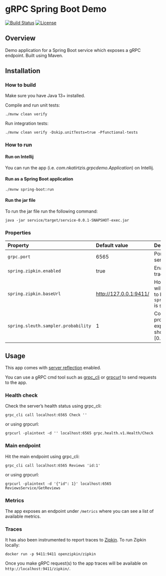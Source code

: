 # gRPC Spring Boot Demo

[![Build Status](https://github.com/nikos912000/grpcdemo/workflows/Build/badge.svg)](https://github.com/nikos912000/grpcdemo/actions?query=workflow:"Build")
[![License](https://img.shields.io/badge/License-Apache%202.0-blue.svg)](https://opensource.org/licenses/Apache-2.0)

## Overview

Demo application for a Spring Boot service which exposes a gRPC endpoint. Built using Maven.

## Installation

### How to build

Make sure you have Java 13+ installed.

Compile and run unit tests:
    
    ./mvnw clean verify

Run integration tests:

    ./mvnw clean verify -Dskip.unitTests=true -Pfunctional-tests

### How to run

#### Run on Intellij

You can run the app (i.e. *com.nkatirtzis.grpcdemo.Application*) on Intellij.

#### Run as a Spring Boot application

    ./mvnw spring-boot:run

#### Run the jar file

To run the jar file run the following command:

    java -jar service/target/service-0.0.1-SNAPSHOT-exec.jar

### Properties

| Property                            | Default value          | Description                                                                                      |
|:------------------------------------|:-----------------------|:-------------------------------------------------------------------------------------------------|
| `grpc.port`                         | 6565                   | Port where gRPC server is running                                                                |
| `spring.zipkin.enabled`             | true                   | Enables Zipkin for traces                                                                        |
| `spring.zipkin.baseUrl`             | http://127.0.0.1:9411/ | Host where trace data will be sent to. Need to be set if `spring.zipkin.enabled` is set to true. |
| `spring.sleuth.sampler.probability` | 1                      | Configures the probability of spans exported. Value should be in range \[0.0,1.0\]               |

## Usage

This app comes with [server reflection](https://github.com/grpc/grpc-java/blob/master/documentation/server-reflection-tutorial.md) enabled.

You can use a gRPC cmd tool such as [grpc_cli](https://github.com/grpc/grpc/blob/master/doc/command_line_tool.md) or [grpcurl](https://github.com/fullstorydev/grpcurl) to send requests to the app.

### Health check

Check the server’s health status using grpc_cli:

    grpc_cli call localhost:6565 Check ''
    
or using grpcurl:
    
    grpcurl -plaintext -d '' localhost:6565 grpc.health.v1.Health/Check
    
### Main endpoint

Hit the main endpoint using grpc_cli:

    grpc_cli call localhost:6565 Reviews 'id:1'
    
or using grpcurl:

    grpcurl -plaintext -d '{"id": 1}' localhost:6565 ReviewsService/GetReviews

### Metrics

The app exposes an endpoint under `/metrics` where you can see a list of available metrics.

### Traces

It has also been instrumented to report traces to [Zipkin](https://zipkin.io/). To run Zipkin locally:
    
    docker run -p 9411:9411 openzipkin/zipkin
    
Once you make gRPC request(s) to the app traces will be available on `http://localhost:9411/zipkin/`.
